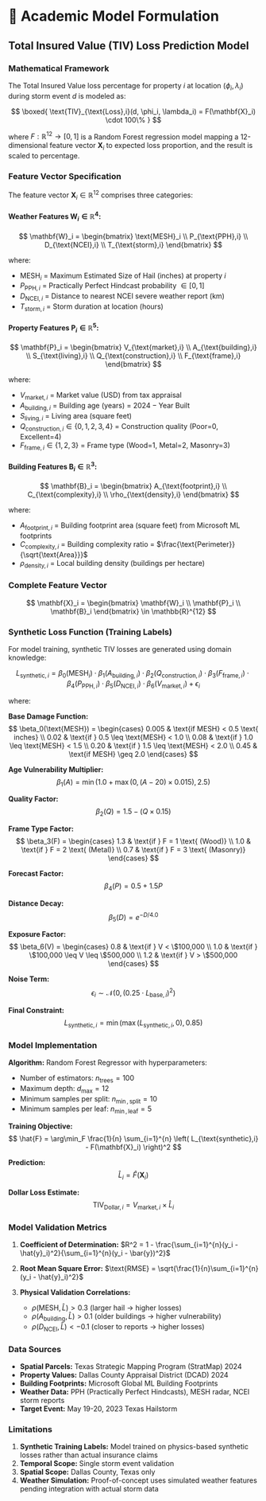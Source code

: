 # 📄 Academic Model Formulation

## **Total Insured Value (TIV) Loss Prediction Model**

### **Mathematical Framework**

The Total Insured Value loss percentage for property $i$ at location $(\phi_i, \lambda_i)$ during storm event $d$ is modeled as:

$$
\boxed{
\text{TIV}_{\text{Loss},i}(d, \phi_i, \lambda_i) = F(\mathbf{X}_i) \cdot 100\%
}
$$

where $F: \mathbb{R}^{12} \rightarrow [0, 1]$ is a Random Forest regression model mapping a 12-dimensional feature vector $\mathbf{X}_i$ to expected loss proportion, and the result is scaled to percentage.

### **Feature Vector Specification**

The feature vector $\mathbf{X}_i \in \mathbb{R}^{12}$ comprises three categories:

#### **Weather Features** $\mathbf{W}_i \in \mathbb{R}^4$:
$$
\mathbf{W}_i = \begin{bmatrix}
\text{MESH}_i \\
P_{\text{PPH},i} \\
D_{\text{NCEI},i} \\
T_{\text{storm},i}
\end{bmatrix}
$$

where:
- $\text{MESH}_i$ = Maximum Estimated Size of Hail (inches) at property $i$
- $P_{\text{PPH},i}$ = Practically Perfect Hindcast probability $\in [0,1]$ 
- $D_{\text{NCEI},i}$ = Distance to nearest NCEI severe weather report (km)
- $T_{\text{storm},i}$ = Storm duration at location (hours)

#### **Property Features** $\mathbf{P}_i \in \mathbb{R}^5$:
$$
\mathbf{P}_i = \begin{bmatrix}
V_{\text{market},i} \\
A_{\text{building},i} \\
S_{\text{living},i} \\
Q_{\text{construction},i} \\
F_{\text{frame},i}
\end{bmatrix}
$$

where:
- $V_{\text{market},i}$ = Market value (USD) from tax appraisal
- $A_{\text{building},i}$ = Building age (years) = $2024 - \text{Year Built}$
- $S_{\text{living},i}$ = Living area (square feet)
- $Q_{\text{construction},i} \in \{0,1,2,3,4\}$ = Construction quality (Poor=0, Excellent=4)
- $F_{\text{frame},i} \in \{1,2,3\}$ = Frame type (Wood=1, Metal=2, Masonry=3)

#### **Building Features** $\mathbf{B}_i \in \mathbb{R}^3$:
$$
\mathbf{B}_i = \begin{bmatrix}
A_{\text{footprint},i} \\
C_{\text{complexity},i} \\
\rho_{\text{density},i}
\end{bmatrix}
$$

where:
- $A_{\text{footprint},i}$ = Building footprint area (square feet) from Microsoft ML footprints
- $C_{\text{complexity},i}$ = Building complexity ratio = $\frac{\text{Perimeter}}{\sqrt{\text{Area}}}$
- $\rho_{\text{density},i}$ = Local building density (buildings per hectare)

### **Complete Feature Vector**
$$
\mathbf{X}_i = \begin{bmatrix} \mathbf{W}_i \\ \mathbf{P}_i \\ \mathbf{B}_i \end{bmatrix} \in \mathbb{R}^{12}
$$

### **Synthetic Loss Function** (Training Labels)

For model training, synthetic TIV losses are generated using domain knowledge:

$$
L_{\text{synthetic},i} = \beta_0(\text{MESH}_i) \cdot \beta_1(A_{\text{building},i}) \cdot \beta_2(Q_{\text{construction},i}) \cdot \beta_3(F_{\text{frame},i}) \cdot \beta_4(P_{\text{PPH},i}) \cdot \beta_5(D_{\text{NCEI},i}) \cdot \beta_6(V_{\text{market},i}) + \epsilon_i
$$

where:

**Base Damage Function:**
$$
\beta_0(\text{MESH}) = \begin{cases}
0.005 & \text{if MESH} < 0.5 \text{ inches} \\
0.02 & \text{if } 0.5 \leq \text{MESH} < 1.0 \\
0.08 & \text{if } 1.0 \leq \text{MESH} < 1.5 \\
0.20 & \text{if } 1.5 \leq \text{MESH} < 2.0 \\
0.45 & \text{if MESH} \geq 2.0
\end{cases}
$$

**Age Vulnerability Multiplier:**
$$
\beta_1(A) = \min\left(1.0 + \max(0, (A - 20) \times 0.015), 2.5\right)
$$

**Quality Factor:**
$$
\beta_2(Q) = 1.5 - (Q \times 0.15)
$$

**Frame Type Factor:**
$$
\beta_3(F) = \begin{cases}
1.3 & \text{if } F = 1 \text{ (Wood)} \\
1.0 & \text{if } F = 2 \text{ (Metal)} \\
0.7 & \text{if } F = 3 \text{ (Masonry)}
\end{cases}
$$

**Forecast Factor:**
$$
\beta_4(P) = 0.5 + 1.5P
$$

**Distance Decay:**
$$
\beta_5(D) = e^{-D/4.0}
$$

**Exposure Factor:**
$$
\beta_6(V) = \begin{cases}
0.8 & \text{if } V < \$100,000 \\
1.0 & \text{if } \$100,000 \leq V \leq \$500,000 \\
1.2 & \text{if } V > \$500,000
\end{cases}
$$

**Noise Term:**
$$
\epsilon_i \sim \mathcal{N}(0, (0.25 \cdot L_{\text{base},i})^2)
$$

**Final Constraint:**
$$
L_{\text{synthetic},i} = \min(\max(L_{\text{synthetic},i}, 0), 0.85)
$$

### **Model Implementation**

**Algorithm:** Random Forest Regressor with hyperparameters:
- Number of estimators: $n_{\text{trees}} = 100$
- Maximum depth: $d_{\max} = 12$  
- Minimum samples per split: $n_{\min,\text{split}} = 10$
- Minimum samples per leaf: $n_{\min,\text{leaf}} = 5$

**Training Objective:**
$$
\hat{F} = \arg\min_F \frac{1}{n} \sum_{i=1}^{n} \left( L_{\text{synthetic},i} - F(\mathbf{X}_i) \right)^2
$$

**Prediction:**
$$
\hat{L}_i = \hat{F}(\mathbf{X}_i)
$$

**Dollar Loss Estimate:**
$$
\text{TIV}_{\text{Dollar},i} = V_{\text{market},i} \times \hat{L}_i
$$

### **Model Validation Metrics**

1. **Coefficient of Determination:** $R^2 = 1 - \frac{\sum_{i=1}^{n}(y_i - \hat{y}_i)^2}{\sum_{i=1}^{n}(y_i - \bar{y})^2}$

2. **Root Mean Square Error:** $\text{RMSE} = \sqrt{\frac{1}{n}\sum_{i=1}^{n}(y_i - \hat{y}_i)^2}$

3. **Physical Validation Correlations:**
   - $\rho(\text{MESH}, \hat{L}) > 0.3$ (larger hail → higher losses)
   - $\rho(A_{\text{building}}, \hat{L}) > 0.1$ (older buildings → higher vulnerability)  
   - $\rho(D_{\text{NCEI}}, \hat{L}) < -0.1$ (closer to reports → higher losses)

### **Data Sources**

- **Spatial Parcels:** Texas Strategic Mapping Program (StratMap) 2024
- **Property Values:** Dallas County Appraisal District (DCAD) 2024
- **Building Footprints:** Microsoft Global ML Building Footprints
- **Weather Data:** PPH (Practically Perfect Hindcasts), MESH radar, NCEI storm reports
- **Target Event:** May 19-20, 2023 Texas Hailstorm

### **Limitations**

1. **Synthetic Training Labels:** Model trained on physics-based synthetic losses rather than actual insurance claims
2. **Temporal Scope:** Single storm event validation  
3. **Spatial Scope:** Dallas County, Texas only
4. **Weather Simulation:** Proof-of-concept uses simulated weather features pending integration with actual storm data